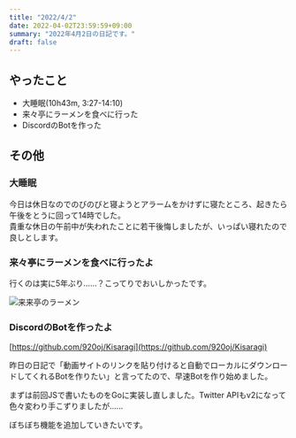 ```yaml
---
title: "2022/4/2"
date: 2022-04-02T23:59:59+09:00
summary: "2022年4月2日の日記です。"
draft: false
---
```


## やったこと

- 大睡眠(10h43m, 3:27-14:10)
- 来々亭にラーメンを食べに行った
- DiscordのBotを作った

## その他

### 大睡眠

今日は休日なのでのびのびと寝ようとアラームをかけずに寝たところ、起きたら午後をとうに回って14時でした。  
貴重な休日の午前中が失われたことに若干後悔しましたが、いっぱい寝れたので良しとします。

### 来々亭にラーメンを食べに行ったよ

行くのは実に5年ぶり……？こってりでおいしかったです。

![来来亭のラーメン](https://i.imgur.com/f8Ljngo.jpg)  

### DiscordのBotを作ったよ

[https://github.com/920oj/Kisaragi](https://github.com/920oj/Kisaragi)

昨日の日記で「動画サイトのリンクを貼り付けると自動でローカルにダウンロードしてくれるBotを作りたい」と言ってたので、早速Botを作り始めました。

まずは前回JSで書いたものをGoに実装し直しました。Twitter APIもv2になって色々変わり手こずりましたが……

ぼちぼち機能を追加していきたいです。
